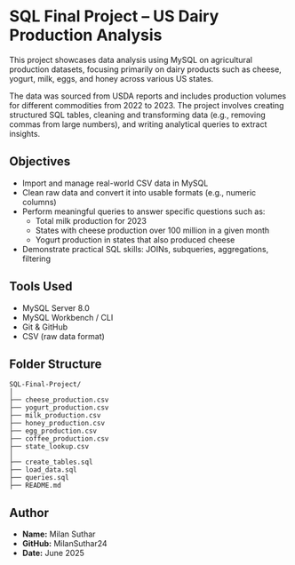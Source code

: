 
# SQL Final Project – US Dairy Production Analysis

This project showcases data analysis using MySQL on agricultural production datasets, focusing primarily on dairy products such as cheese, yogurt, milk, eggs, and honey across various US states.

The data was sourced from USDA reports and includes production volumes for different commodities from 2022 to 2023. The project involves creating structured SQL tables, cleaning and transforming data (e.g., removing commas from large numbers), and writing analytical queries to extract insights.

## Objectives
- Import and manage real-world CSV data in MySQL
- Clean raw data and convert it into usable formats (e.g., numeric columns)
- Perform meaningful queries to answer specific questions such as:
  - Total milk production for 2023
  - States with cheese production over 100 million in a given month
  - Yogurt production in states that also produced cheese
- Demonstrate practical SQL skills: JOINs, subqueries, aggregations, filtering

## Tools Used
- MySQL Server 8.0
- MySQL Workbench / CLI
- Git & GitHub
- CSV (raw data format)

## Folder Structure
```
SQL-Final-Project/
│
├── cheese_production.csv
├── yogurt_production.csv
├── milk_production.csv
├── honey_production.csv
├── egg_production.csv
├── coffee_production.csv
├── state_lookup.csv
│
├── create_tables.sql
├── load_data.sql
├── queries.sql
├── README.md
```

## Author
- **Name:** Milan Suthar
- **GitHub:** MilanSuthar24
- **Date:** June 2025
